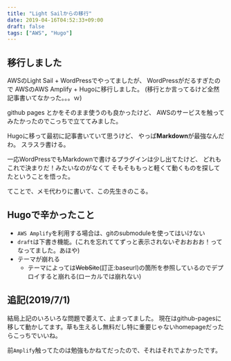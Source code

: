 ```yaml
---
title: "Light Sailからの移行"
date: 2019-04-16T04:52:33+09:00
draft: false
tags: ["AWS", "Hugo"]
---
```

## 移行しました
AWSのLight Sail + WordPressでやってましたが、 
WordPressがだるすぎたので 
AWSのAWS Amplify + Hugoに移行しました。 
(移行とか言ってるけど全然記事書いてなかった。。。ｗ) 

github pages とかをそのまま使うのも良かったけど、 
AWSのサービスを触ってみたかったのでこっちで立ててみました。 

Hugoに移って最初に記事書いていて思うけど、 
やっぱ**Markdown**が最強なんだわ。 
スラスラ書ける。 

一応WordPressでもMarkdownで書けるプラグインは少し出てたけど、 
どれもこれで決まりだ！みたいなのがなくて 
そもそももっと軽くて動くものを探してたということを悟った。 

てことで、メモ代わりに書いて、この先生きのこる。 

## Hugoで辛かったこと
- `AWS Amplify`を利用する場合は、gitのsubmoduleを使ってはいけない
- `draft`は下書き機能。(これを忘れててずっと表示されないぞおおおお！ってなってました。あほや)
- テーマが崩れる
    - テーマによっては~~WebSite~~(訂正:baseurl)の箇所を参照しているのでデプロイすると崩れる(ローカルでは崩れない)

## 追記(2019/7/1)
結局上記のいろいろな問題で萎えて、止まってました。
現在はgithub-pagesに移して動かしてます。草も生えるし無料だし特に重要じゃないhomepageだったらこっちでいいね。

前`Amplify`触ってたのは勉強もかねてだったので、それはそれでよかったです。